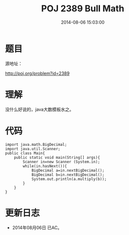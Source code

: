﻿---
title: POJ 2389 Bull Math
date: 2014-08-06 15:03:00
categories: Exercise
toc: true
---
# 题目
源地址：

http://poj.org/problem?id=2389

# 理解
没什么好说的，java大数模板水之。

<!-- more -->

# 代码

```
import java.math.BigDecimal;
import java.util.Scanner;
public class Main{
	public static void main(String[] args){
		Scanner in=new Scanner (System.in);
		while(in.hasNext()){
			BigDecimal a=in.nextBigDecimal();
			BigDecimal b=in.nextBigDecimal();
			System.out.println(a.multiply(b));
		}
	}
}

```

# 更新日志
- 2014年08月06日 已AC。
